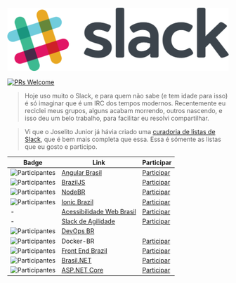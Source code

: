 ![Slack List Brazil](res/logo.png)

[![PRs Welcome](https://img.shields.io/badge/PRs-welcome-brightgreen.svg?style=flat-square)](http://makeapullrequest.com)

> Hoje uso muito o Slack, e para quem não sabe (e tem idade para isso) é só imaginar que é um IRC dos tempos modernos. 
Recentemente eu reciclei meus grupos, alguns acabam morrendo, outros nascendo, e isso deu um belo trabalho, para facilitar eu resolvi compartilhar.

>Vi que o Joselito Junior já hávia criado uma [curadoria de listas de Slack](https://github.com/joselitojunior1/slack-list-brazil), que é bem mais completa que essa. Essa é sómente as listas que eu gosto e participo.




Badge | Link | Participar
----- | ---- | ----
![Participantes](https://angularbrasil.herokuapp.com/badge.svg) | [Angular Brasil](http://angularjsbrasil.com.br/) | [Participar](https://angularbrasil.herokuapp.com/)
![Participantes](http://braziljs-slack.herokuapp.com/badge.svg) | [BrazilJS](http://braziljs.slack.com/) | [Participar](http://braziljs-slack.herokuapp.com/)
![Participantes](https://slack.nodebr.org/badge.svg) | [NodeBR](http://nodebr.slack.com/) | [Participar](https://slack.nodebr.org)
![Participantes](http://ionicbrazilslack.herokuapp.com/badge.svg) | [Ionic Brazil](http://ionicbrazil.slack.com/) | [Participar](http://ionicbrazilslack.herokuapp.com/)
- | [Acessibilidade Web Brasil](http://a11y-brazil.slack.com/) | [Participar](http://a11y-brazil.herokuapp.com/)
- | [Slack de Agilidade](http://blog.taller.net.br/guia-do-agilista-wannabe-siglas-da-agilidade/) | [Participar](https://agilidade.typeform.com/to/A80enI)
![Participantes](https://devops-br-slack.herokuapp.com/badge.svg) | [DevOps BR](https://devopsbr.slack.com/)
![Participantes](http://docker-br.herokuapp.com/badge.svg) | Docker-BR | [Participar](http://docker-br.herokuapp.com/)|
![Participantes](http://frontendbrasil-slack.herokuapp.com/badge.svg) | [Front End Brazil](http://frontendbrasil.slack.com/) | [Participar](http://frontendbrasil-slack.herokuapp.com/)
![Participantes](http://brasildotnet.herokuapp.com/badge.svg) | [Brasil.NET](http://brasildotnet.slack.com) | [Participar](http://brasildotnet.slack.com)
![Participantes](https://aspnetcoreslack.herokuapp.com/badge.svg) | [ASP.NET Core](http://aspnetcore​.slack​.com ) | [Participar](http://tattoocoder.com/aspnet-slack-sign-up/)


